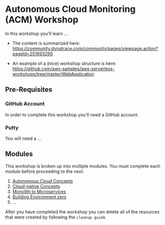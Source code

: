 # Autonomous Cloud Monitoring (ACM) Workshop

In this workshop you'll learn ...

- The content is summarized here: https://community.dynatrace.com/community/pages/viewpage.action?pageId=251693290

- An example of a (nice) workshop structure is here: https://github.com/aws-samples/aws-serverless-workshops/tree/master/WebApplication

## Pre-Requisites

### GitHub Account

In order to complete this workshop you'll need a GitHub account.

### Putty

You will need a ... 

## Modules

This workshop is broken up into multiple modules. You must complete each module before proceeding to the next.

1. [Autonomous Cloud Concepts](./01_Autonomous_Cloud_Concepts)
2. [Cloud-native Concepts](./02_Cloud_native_Concepts)
3. [Monolith to Microservices](./03_Monolith_to_Microservices)
4. [Building Environment zero](./04_Building_Environment_zero)
5. ...

After you have completed the workshop you can delete all of the resources that were created by following the `cleanup guide`.
